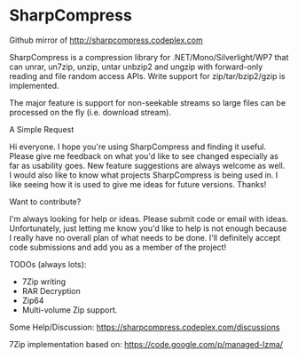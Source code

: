 SharpCompress
=============

Github mirror of http://sharpcompress.codeplex.com

SharpCompress is a compression library for .NET/Mono/Silverlight/WP7 that can unrar, un7zip, unzip, untar unbzip2 and ungzip with forward-only reading and file random access APIs. Write support for zip/tar/bzip2/gzip is implemented.

The major feature is support for non-seekable streams so large files can be processed on the fly (i.e. download stream). 

A Simple Request

Hi everyone. I hope you're using SharpCompress and finding it useful. Please give me feedback on what you'd like to see changed especially as far as usability goes. New feature suggestions are always welcome as well. I would also like to know what projects SharpCompress is being used in. I like seeing how it is used to give me ideas for future versions. Thanks!

Want to contribute?

I'm always looking for help or ideas. Please submit code or email with ideas. Unfortunately, just letting me know you'd like to help is not enough because I really have no overall plan of what needs to be done. I'll definitely accept code submissions and add you as a member of the project!

TODOs (always lots):
* 7Zip writing
* RAR Decryption
* Zip64
* Multi-volume Zip support.

Some Help/Discussion:
https://sharpcompress.codeplex.com/discussions

7Zip implementation based on: https://code.google.com/p/managed-lzma/